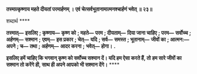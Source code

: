 **तस्मात्कृष्णाय महते दीयतां परमार्हणम् ।** **एवं चेत्सर्वभूतानामात्मनश्चार्हणं भवेत् ॥ २३॥** 

शब्दार्थ **** 

**तस्मात्—** **इसलिए** **; कृष्णाय—** **कृष्ण को** **; महते—** **परम** **; दीयताम्—** **दिया जाना चाहिए** **; परम—** **सर्वोच्च** **; अर्हणम्—** **सश्मान** **;** **एवम्—** **इस प्रकार** **; चेत्—** **यदि** **; सर्व—** **समस्त** **; भूतानाम्—** **जीवों का** **; आत्मन:—** **अपने** **; च—** **तथा** **; अर्हणम्—** **आदर करना** **;** **भवेत्—** **होगा।** **.** 

**इसलिए हमें चाहिए कि भगवान् कृष्ण को सर्वोच्च सश्मान दें। यदि हम ऐसा करते हैं, तो** **हम सारे जीवों का सश्मान तो करेंगे ही, साथ ही अपने आपको भी सश्मान देंगे।** **** 